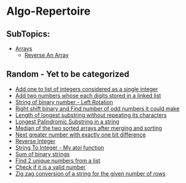 # Algo-Repertoire

## SubTopics:
* [Arrays](Arrays/)
  * [Reverse An Array](Arrays/Reverse_An_Array/)


## Random - Yet to be categorized

* [Add one to list of integers considered as a single integer](random/Add_One_list_considered_as_integer.py)<br>
* [Add two numbers whose each digits stored in a linked list](random/AddTwoNumbers_LinkedList.py)<br>
* [String of binary number - Left Rotation](random/BinaryString_LeftRotation.py)<br>
* [Right shift binary and Find number of odd numbers it could make](random/FindLogicAndPrintOutput.py)<br>
* [Length of longest substring without repeating its characters](random/LengthOfLongestSubstring.py)<br>
* [Longest Palindromic Substring in a string](random/LongestPalindromicSubstring.py)<br>
* [Median of the two sorted arrays after merging and sorting](random/MedianOfTwoSortedArrays.py)<br>
* [Next greater number with exactly one bit difference](random/next_greater_number_with_one_bit_different.py)<br>
* [Reverse Integer](random/ReverseInteger.py)<br>
* [String To Integer - My atoi function](random/StringToInteger_MyAtoi.py)<br>
* [Sum of binary strings](random/Sum_Binary_Strings.py)<br>
* [Find 2 unique numbers from a list](random/Unique2Numbers.py)<br>
* [Check if it is a valid number](random/ValidNumber.py)<br>
* [Zig zag conversion of a string for the given number of rows](random/ZigZagConversion.py)<br>
